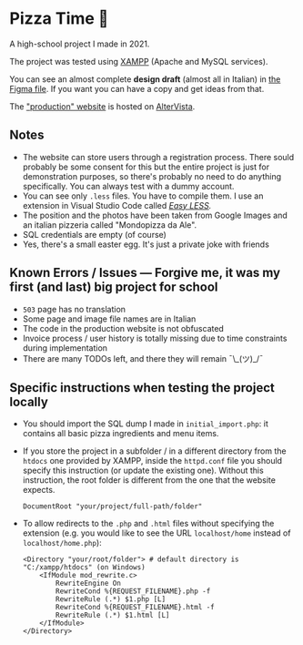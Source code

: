 #  Pizza Time 🍕
A high-school project I made in 2021.

The project was tested using [XAMPP](https://www.apachefriends.org/download.html) (Apache and MySQL services).

You can see an almost complete **design draft** (almost all in Italian) in [the Figma file](https://www.figma.com/community/file/1129093434431065312). If you want you can have a copy and get ideas from that.

The ["production" website](https://gabrieldn5j.altervista.org/) is hosted on [AlterVista](https://altervista.org).

## Notes
- The website can store users through a registration process. There sould probably be some consent for this but the entire project is just for demonstration purposes, so there's probably no need to do anything specifically. You can always test with a dummy account.
- You can see only `.less` files. You have to compile them.
I use an extension in Visual Studio Code called _[Easy LESS](https://marketplace.visualstudio.com/items?itemName=mrcrowl.easy-less)._
- The position and the photos have been taken from Google Images and an italian pizzeria called "Mondopizza da Ale".
- SQL credentials are empty (of course)
- Yes, there's a small easter egg. It's just a private joke with friends

## Known Errors / Issues — Forgive me, it was my first (and last) big project for school
- `503` page has no translation
- Some page and image file names are in Italian
- The code in the production website is not obfuscated
- Invoice process / user history is totally missing due to time constraints during implementation
- There are many TODOs left, and there they will remain ¯\\\_(ツ)\_\/¯

## Specific instructions when testing the project locally
- You should import the SQL dump I made in `initial_import.php`: it contains all basic pizza ingredients and menu items.

- If you store the project in a subfolder / in a different directory from the `htdocs` one provided by XAMPP, inside the `httpd.conf` file you should specify this instruction (or update the existing one). Without this instruction, the root folder is different from the one that the website expects.
	```ApacheConf
	DocumentRoot "your/project/full-path/folder"
	```
- To allow redirects to the `.php` and `.html` files without specifying the extension (e.g. you would like to see the URL `localhost/home` instead of `localhost/home.php`):
	```ApacheConf
	<Directory "your/root/folder"> # default directory is "C:/xampp/htdocs" (on Windows)
		<IfModule mod_rewrite.c>
			RewriteEngine On
			RewriteCond %{REQUEST_FILENAME}.php -f
			RewriteRule (.*) $1.php [L]
			RewriteCond %{REQUEST_FILENAME}.html -f
			RewriteRule (.*) $1.html [L]
		</IfModule>
	</Directory>
	```